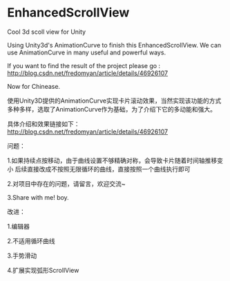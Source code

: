 # EnhancedScrollView
Cool 3d scoll view for Unity


Using Unity3d's AnimationCurve to finish this EnhancedScrollView.
We can use AnimationCurve in many useful and powerful ways.

If you want to find the result of the project please go : http://blog.csdn.net/fredomyan/article/details/46926107


Now for Chinease.

使用Unity3D提供的AnimationCurve实现卡片滚动效果，当然实现该功能的方式多种多样，选取了AnimationCurve作为基础，为了介绍下它的多动能和强大。

具体介绍和效果链接如下：
http://blog.csdn.net/fredomyan/article/details/46926107

问题：

1.如果持续点按移动，由于曲线设置不够精确对称，会导致卡片随着时间轴推移变小
后续直接改成不按照无限循环的曲线，直接按照一个曲线执行即可

2.对项目中存在的问题，请留言，欢迎交流~

3.Share with me! boy.

改进：

1.编辑器

2.不适用循环曲线

3.手势滑动

4.扩展实现弧形ScrollView
